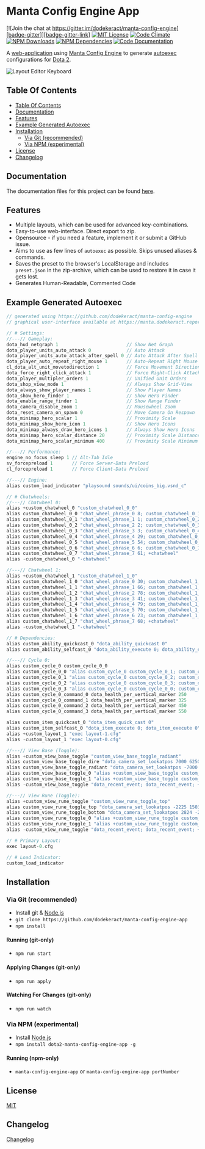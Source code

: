 # Manta Config Engine App

[![Join the chat at https://gitter.im/dodekeract/manta-config-engine][badge-gitter]][badge-gitter-link] [![MIT License][badge-license]][internal-license] [![Code Climate][badge-code-climate]][badge-code-climate-link] [![NPM Downloads][badge-npm-downloads]][badge-npm-downloads-link] [![NPM Dependencies][badge-npm-dependencies]][badge-npm-dependencies-link] [![Code Documentation][badge-inch-ci]][badge-inch-ci-link]

A [web-application][external-manta] using [Manta Config Engine][internal-manta] to generate [autoexec][external-autoexec] configurations for [Dota 2][external-dota-2].

![Layout Editor Keyboard][image-user-interface-layout-editor-keyboard]

## Table Of Contents

<!-- TOC depthFrom:2 depthTo:3 withLinks:1 updateOnSave:1 orderedList:0 -->

- [Table Of Contents](#table-of-contents)
- [Documentation](#documentation)
- [Features](#features)
- [Example Generated Autoexec](#example-generated-autoexec)
- [Installation](#installation)
	- [Via Git (recommended)](#via-git-recommended)
	- [Via NPM (experimental)](#via-npm-experimental)
- [License](#license)
- [Changelog](#changelog)

<!-- /TOC -->

## Documentation

The documentation files for this project can be found [here][internal-documentation].

## Features

- Multiple layouts, which can be used for advanced key-combinations.
- Easy-to-use web-interface. Direct export to zip.
- Opensource - if you need a feature, implement it or submit a GitHub issue.
- Aims to use as few lines of `autoexec` as possible. Skips unused aliases & commands.
- Saves the preset to the browser's LocalStorage and includes `preset.json` in the zip-archive, which can be used to restore it in case it gets lost.
- Generates Human-Readable, Commented Code

## Example Generated Autoexec

````java
// generated using https://github.com/dodekeract/manta-config-engine
// graphical user-interface available at https://manta.dodekeract.report

// # Settings:
//---// Gameplay:
dota_hud_netgraph 1                         // Show Net Graph
dota_player_units_auto_attack 0             // Auto Attack
dota_player_units_auto_attack_after_spell 0 // Auto Attack After Spell
dota_player_auto_repeat_right_mouse 1       // Auto-Repeat Right Mouse
cl_dota_alt_unit_movetodirection 1          // Force Movement Direction
dota_force_right_click_attack 1             // Force Right-Click Attack
dota_player_multipler_orders 1              // Unified Unit Orders
dota_shop_view_mode 1                       // Always Show Grid-View
dota_always_show_player_names 1             // Show Player Names
dota_show_hero_finder 1                     // Show Hero Finder
dota_enable_range_finder 1                  // Show Range Finder
dota_camera_disable_zoom 1                  // Mousewheel Zoom
dota_reset_camera_on_spawn 0                // Move Camera On Respawn
dota_minimap_hero_scalar 1                  // Proximity Scale
dota_minimap_show_hero_icon 1               // Show Hero Icons
dota_minimap_always_draw_hero_icons 1       // Always Show Hero Icons
dota_minimap_hero_scalar_distance 20        // Proximity Scale Distance
dota_minimap_hero_scalar_minimum 400        // Proximity Scale Minimum

//---// Performance:
engine_no_focus_sleep 1 // Alt-Tab Idle
sv_forcepreload 1       // Force Server-Data Preload
cl_forcepreload 1       // Force Client-Data Preload

//---// Engine:
alias custom_load_indicator "playsound sounds/ui/coins_big.vsnd_c"

// # Chatwheels:
//---// Chatwheel 0:
alias +custom_chatwheel_0 "custom_chatwheel_0_0"                          // Prepare Chatwheel
alias custom_chatwheel_0_0 "chat_wheel_phrase_0 8; custom_chatwheel_0_1"  // ▶ Missing
alias custom_chatwheel_0_1 "chat_wheel_phrase_1 1; custom_chatwheel_0_2"  // ▶ Careful!
alias custom_chatwheel_0_2 "chat_wheel_phrase_2 2; custom_chatwheel_0_3"  // ▶ Get Back!
alias custom_chatwheel_0_3 "chat_wheel_phrase_3 3; custom_chatwheel_0_4"  // ▶ We need wards.
alias custom_chatwheel_0_4 "chat_wheel_phrase_4 29; custom_chatwheel_0_5" // ▶ Enemy returned
alias custom_chatwheel_0_5 "chat_wheel_phrase_5 54; custom_chatwheel_0_6" // ▶ Affirmative
alias custom_chatwheel_0_6 "chat_wheel_phrase_6 6; custom_chatwheel_0_7"  // ▶ Push now
alias custom_chatwheel_0_7 "chat_wheel_phrase_7 61; +chatwheel"           // ▶ Nice
alias -custom_chatwheel_0 "-chatwheel"                                    // Close Chatwheel

//---// Chatwheel 1:
alias +custom_chatwheel_1 "custom_chatwheel_1_0"                          // Prepare Chatwheel
alias custom_chatwheel_1_0 "chat_wheel_phrase_0 30; custom_chatwheel_1_1" // ▶ All enemy heroes missing!
alias custom_chatwheel_1_1 "chat_wheel_phrase_1 66; custom_chatwheel_1_2" // ▶ Game is hard
alias custom_chatwheel_1_2 "chat_wheel_phrase_2 78; custom_chatwheel_1_3" // ▶ I'm retreating
alias custom_chatwheel_1_3 "chat_wheel_phrase_3 41; custom_chatwheel_1_4" // ▶ We need detection
alias custom_chatwheel_1_4 "chat_wheel_phrase_4 79; custom_chatwheel_1_5" // ▶ Space created
alias custom_chatwheel_1_5 "chat_wheel_phrase_5 70; custom_chatwheel_1_6" // ▶ Relax, you're doing fine
alias custom_chatwheel_1_6 "chat_wheel_phrase_6 23; custom_chatwheel_1_7" // ▶ Bait
alias custom_chatwheel_1_7 "chat_wheel_phrase_7 68; +chatwheel"           // ▶ My bad
alias -custom_chatwheel_1 "-chatwheel"                                    // Close Chatwheel

// # Dependencies:
alias custom_ability_quickcast_0 "dota_ability_quickcast 0"                      // Quick-Cast Ability 1
alias custom_ability_selfcast_0 "dota_ability_execute 0; dota_ability_execute 0" // Self-Cast Ability 1

//---// Cycle 0:
alias custom_cycle_0 custom_cycle_0_0                                                    // Prepare Cycle
alias custom_cycle_0_0 "alias custom_cycle_0 custom_cycle_0_1; custom_cycle_0_command_0" // Cycle Through
alias custom_cycle_0_1 "alias custom_cycle_0 custom_cycle_0_2; custom_cycle_0_command_1" // Cycle Through
alias custom_cycle_0_2 "alias custom_cycle_0 custom_cycle_0_3; custom_cycle_0_command_2" // Cycle Through
alias custom_cycle_0_3 "alias custom_cycle_0 custom_cycle_0_0; custom_cycle_0_command_3" // Finish Cycle
alias custom_cycle_0_command_0 dota_health_per_vertical_marker 250                       // Command 1
alias custom_cycle_0_command_1 dota_health_per_vertical_marker 325                       // Command 2
alias custom_cycle_0_command_2 dota_health_per_vertical_marker 450                       // Command 3
alias custom_cycle_0_command_3 dota_health_per_vertical_marker 550                       // Command 4

alias custom_item_quickcast_0 "dota_item_quick_cast 0"                  // Quick-Cast Item 1
alias custom_item_selfcast_0 "dota_item_execute 0; dota_item_execute 0" // Self-Cast Item 1
alias +custom_layout_1 "exec layout-1.cfg"                              // Load Layout 2
alias -custom_layout_1 "exec layout-0.cfg"                              // Unload Layout 2

//---// View Base (Toggle):
alias +custom_view_base_toggle "custom_view_base_toggle_radiant"                                         // Set Default Base To Radiant
alias custom_view_base_toggle_dire "dota_camera_set_lookatpos 7000 6250; custom_view_base_toggle_0"      // Look At Dire Base
alias custom_view_base_toggle_radiant "dota_camera_set_lookatpos -7000 -6500; custom_view_base_toggle_1" // Look At Radiant Base
alias custom_view_base_toggle_0 "alias +custom_view_base_toggle custom_view_base_toggle_radiant"         // Set Radiant As Next Base
alias custom_view_base_toggle_1 "alias +custom_view_base_toggle custom_view_base_toggle_dire"            // Set Dire As Next Base
alias -custom_view_base_toggle "dota_recent_event; dota_recent_event; +dota_camera_follow"               // Jump Back

//---// View Rune (Toggle):
alias +custom_view_rune_toggle "custom_view_rune_toggle_top"                                           // Set Default Rune To Top
alias custom_view_rune_toggle_top "dota_camera_set_lookatpos -2225 1503; custom_view_rune_toggle_0"    // Look At Top Rune
alias custom_view_rune_toggle_bottom "dota_camera_set_lookatpos 2824 -2350; custom_view_rune_toggle_1" // Look At Bottom Rune
alias custom_view_rune_toggle_0 "alias +custom_view_rune_toggle custom_view_rune_toggle_bottom"        // Set Bottom As Next Rune
alias custom_view_rune_toggle_1 "alias +custom_view_rune_toggle custom_view_rune_toggle_top"           // Set Top As Next Rune
alias -custom_view_rune_toggle "dota_recent_event; dota_recent_event; +dota_camera_follow"             // Jump Back

// # Primary Layout:
exec layout-0.cfg

// # Load Indicator:
custom_load_indicator
````

## Installation

### Via Git (recommended)
- Install git & [Node.js][external-node]
- `git clone https://github.com/dodekeract/manta-config-engine-app`
- `npm install`

#### Running (git-only)

- `npm run start`

#### Applying Changes (git-only)

- `npm run apply`

#### Watching For Changes (git-only)

- `npm run watch`

### Via NPM (experimental)
- Install [Node.js][external-node]
- `npm install dota2-manta-config-engine-app -g`

#### Running (npm-only)
- `manta-config-engine-app` or `manta-config-engine-app portNumber`

## License
[MIT][internal-license]

## Changelog
[Changelog][internal-changelog]

[internal-changelog]:     https://github.com/dodekeract/manta-config-engine-app/tree/master/documentation/CHANGELOG.md
[internal-documentation]: https://github.com/dodekeract/manta-config-engine-app/tree/master/documentation
[internal-license]:       https://github.com/dodekeract/manta-config-engine-app/tree/master/documentation/LICENSE.md
[internal-manta]:         https://github.com/dodekeract/manta-config-engine

[image-user-interface-layout-editor-keyboard]: https://raw.githubusercontent.com/dodekeract/manta-config-engine-app/master/documentation/images/user-interface/layout-editor-keyboard.png

[badge-code-climate]:          https://codeclimate.com/github/dodekeract/manta-config-engine-app/badges/gpa.svg
[badge-code-climate-link]:     https://codeclimate.com/github/dodekeract/manta-config-engine-app
[badge-gitter]:                https://badges.gitter.im/Join%20Chat.svg
[badge-gitter-link]:           https://gitter.im/dodekeract/manta-config-engine
[badge-inch-ci]:               https://inch-ci.org/github/dodekeract/manta-config-engine-app.svg
[badge-inch-ci-link]:          https://inch-ci.org/github/dodekeract/manta-config-engine-app
[badge-license]:               https://img.shields.io/badge/license-MIT-blue.svg
[badge-npm-dependencies]:      https://david-dm.org/dodekeract/manta-config-engine-app.png
[badge-npm-dependencies-link]: https://david-dm.org/dodekeract/manta-config-engine-app
[badge-npm-downloads]:         https://img.shields.io/npm/dt/dota2-manta-config-engine-app.svg
[badge-npm-downloads-link]:    https://npmjs.com/package/dota2-manta-config-engine-app

[external-node]:     https://nodejs.org
[external-dota-2]:   http://dota2.com
[external-manta]:    https://manta.dodekeract.report
[external-autoexec]: http://wiki.teamliquid.net/dota2/Console_Commands
